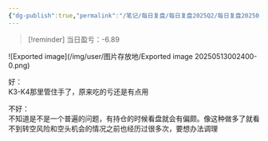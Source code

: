 ```yaml
---
{"dg-publish":true,"permalink":"/笔记/每日复盘/每日复盘2025Q2/每日复盘202504/20250428/"}
---
```


>[!reminder] 当日盈亏：-6.89

![Exported image](/img/user/图片存放地/Exported image 20250513002400-0.png)

好：  
K3-K4那里管住手了，原来吃的亏还是有点用
 
不好：  
不知道是不是一个普遍的问题，有持仓的时候看盘就会有偏颇。像这种做多了就看不到转空风险和空头机会的情况之前也经历过很多次，要想办法调理
